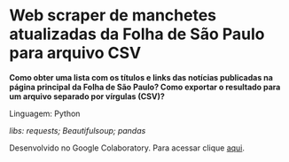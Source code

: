 # Web scraper de manchetes atualizadas da Folha de São Paulo para arquivo CSV

**Como obter uma lista com os títulos e links das notícias publicadas na página principal da Folha de São Paulo? Como exportar o resultado para um arquivo separado por vírgulas (CSV)?**


Linguagem: Python

_libs: requests; Beautifulsoup; pandas_

Desenvolvido no Google Colaboratory. Para acessar clique [aqui](https://github.com/ferkrum/web-scraper-de-manchetes-e-links-de-noticias-para-arquivo-CSV/blob/main/Web_scraper_manchetes_atualizadas_para_arquivo_csv.ipynb). 
